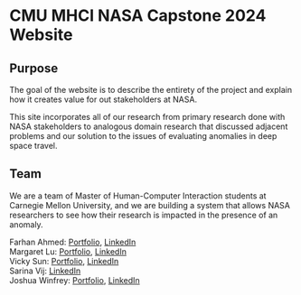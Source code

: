 # CMU MHCI NASA Capstone 2024 Website

## Purpose

The goal of the website is to describe the entirety of the project and explain how it creates value for out stakeholders at NASA. 

This site incorporates all of our research from primary research done with NASA stakeholders to analogous domain research that discussed adjacent problems and our solution to the issues of evaluating anomalies in deep space travel.

## Team
We are a team of Master of Human-Computer Interaction students at Carnegie Mellon University, and we are building a system that allows NASA researchers to see how their research is impacted in the presence of an anomaly.

Farhan Ahmed: [Portfolio](https://farhandesigns.com), [LinkedIn](https://www.linkedin.com/in/farhanahmed45/)<br>
Margaret Lu: [Portfolio](https://margaretlu.com/), [LinkedIn](https://www.linkedin.com/in/mlu1822/)<br>
Vicky Sun: [Portfolio](https://www.vicky-sun.com/), [LinkedIn](https://www.linkedin.com/in/vickycsun/)<br>
Sarina Vij: [LinkedIn](https://www.linkedin.com/in/sarina-vij/)<br>
Joshua Winfrey: [Portfolio](https://www.joshuawinfrey.com/), [LinkedIn](https://www.linkedin.com/in/joshuajwinfrey/)